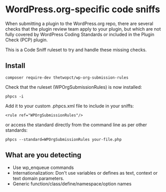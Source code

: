 # WordPress.org-specific code sniffs

When submitting a plugin to the WordPress.org repo, there are several checks that the plugin review team apply to your plugin, but which are not fully covered by WordPress Coding Standards or included in the Plugin Check (PCP) plugin.

This is a Code Sniff ruleset to try and handle these missing checks.

## Install

```
composer require-dev thetwopct/wp-org-submission-rules
```

Check that the ruleset (WPOrgSubmissionRules) is now installed:

```
phpcs -i
```

Add it to your custom .phpcs.xml file to include in your sniffs:

```
<rule ref="WPOrgSubmissionRules"/>
```

or access the standard directly from the command line as per other standards:

```
phpcs --standard=WPOrgSubmissionRules your-file.php
```

## What are you detecting

- Use wp_enqueue commands
- Internationalization: Don't use variables or defines as text, context or text domain parameters.
- Generic function/class/define/namespace/option names